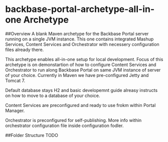 # backbase-portal-archetype-all-in-one Archetype

##Overview
A blank Maven archetype for the Backbase Portal server running on a single JVM instance. This one contains integrated Mashup Services, Content Services and Orchestrator with necessery configuration files already there.

This archetype enables all-in-one setup for local development. Focus of this archetype is on demonstartion of how to configure Content Services and Orchestrator to run along Backbase Portal on same JVM instance of server of your choice. Currently in Maven we have pre-configured Jetty and Tomcat 7.

Default database stays H2 and basic developemnt guide alreasy instructs on how to move to a database of your choice.

Content Services are preconfigured and ready to use frokm within Portal Manager.

Orchestrator is preconfigured for self-publishing. More info within orchestrator configuration file inside configuration fodler.

##Folder Structure
TODO